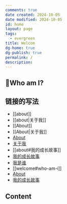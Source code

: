 ```yaml
---
comments: true
date created: 2024-10-05
date modified: 2024-10-05
id: home
layout: page
tags:
  - evergreen
title: Welcom
dg-home: true
dg-publish: true
permalink: /
description: 
---
```


## 👋Who am I?

## 链接的写法

- [[about]]
- [[about|关于我]]
- [[About]]
- [[About|关于我]]
- [About](about)
- [关于我](about)
- [[about#我的成长故事]]
- [我的成长故事](about#我的成长故事)
- [我是谁](#who-am-i)
- [[welcome#who-am-i]]
- <a href="/about">About</a>
- <a href="/about#我的成长故事">我的成长故事</a>

## Content

